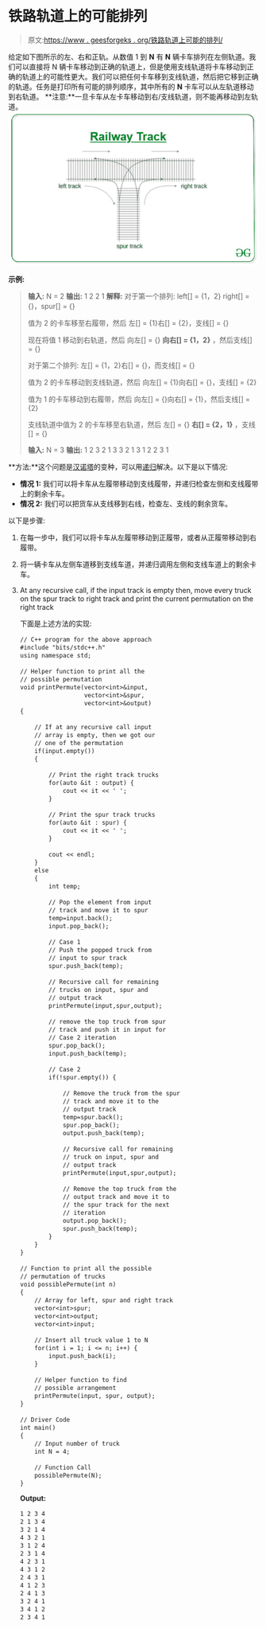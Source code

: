 # 铁路轨道上的可能排列

> 原文:[https://www . geesforgeks . org/铁路轨道上可能的排列/](https://www.geeksforgeeks.org/possible-permutations-at-a-railway-track/)

给定如下图所示的左、右和正轨。从数值 1 到 **N** 有 **N** 辆卡车排列在左侧轨道。我们可以直接将 N 辆卡车移动到正确的轨道上，但是使用支线轨道将卡车移动到正确的轨道上的可能性更大。我们可以把任何卡车移到支线轨道，然后把它移到正确的轨道。任务是打印所有可能的排列顺序，其中所有的 **N** 卡车可以从左轨道移动到右轨道。
**注意:**一旦卡车从左卡车移动到右/支线轨道，则不能再移动到左轨道。
[![](img/3936c97364deb83dff1e1eb7d5f71c19.png)](https://media.geeksforgeeks.org/wp-content/uploads/20200514182143/Railway.jpg)

**示例:**

> **输入:** N = 2
> **输出:**
> 1 2
> 2 1
> **解释:**
> 对于第一个排列:
> left[] = {1，2} right[] = {}，spur[] = {}
> 
> 值为 2 的卡车移至右履带，然后
> 左[] = {1}右[] = {2}，支线[] = {}
> 
> 现在将值 1 移动到右轨道，然后
> 向左[] = {} **向右[] = {1，2}** ，然后支线[] = {}
> 
> 对于第二个排列:
> 左[] = {1，2}右[] = {}，而支线[] = {}
> 
> 值为 2 的卡车移动到支线轨道，然后
> 向左[] = {1}向右[] = {}，支线[] = {2}
> 
> 值为 1 的卡车移动到右履带，然后
> 向左[] = {}向右[] = {1}，然后支线[] = {2}
> 
> 支线轨道中值为 2 的卡车移至右轨道，然后
> 左[] = {} **右[] = {2，1}** ，支线[] = {}
> 
> **输入:** N = 3
> **输出:**
> 1 2 3
> 2 1 3
> 3 2 1
> 3 1 2
> 2 3 1

**方法:**这个问题是[汉诺塔](https://www.geeksforgeeks.org/c-program-for-tower-of-hanoi/)的变种，可以用[递归](https://www.geeksforgeeks.org/recursion/)解决。以下是以下情况:

*   **情况 1:** 我们可以将卡车从左履带移动到支线履带，并递归检查左侧和支线履带上的剩余卡车。
*   **情况 2:** 我们可以把货车从支线移到右线，检查左、支线的剩余货车。

以下是步骤:

1.  在每一步中，我们可以将卡车从左履带移动到正履带，或者从正履带移动到右履带。
2.  将一辆卡车从左侧车道移到支线车道，并递归调用左侧和支线车道上的剩余卡车。
3.  At any recursive call, if the input track is empty then, move every truck on the spur track to right track and print the current permutation on the right track

    下面是上述方法的实现:

    ```
    // C++ program for the above approach
    #include "bits/stdc++.h"
    using namespace std;

    // Helper function to print all the
    // possible permutation
    void printPermute(vector<int>&input,
                      vector<int>&spur,
                      vector<int>&output)
    {

        // If at any recursive call input
        // array is empty, then we got our
        // one of the permutation
        if(input.empty())
        {

            // Print the right track trucks
            for(auto &it : output) {
                cout << it << ' ';
            }

            // Print the spur track trucks
            for(auto &it : spur) {
                cout << it << ' ';
            }

            cout << endl;
        }
        else
        {
            int temp;

            // Pop the element from input
            // track and move it to spur
            temp=input.back();
            input.pop_back();

            // Case 1
            // Push the popped truck from
            // input to spur track
            spur.push_back(temp);

            // Recursive call for remaining
            // trucks on input, spur and
            // output track
            printPermute(input,spur,output);

            // remove the top truck from spur
            // track and push it in input for
            // Case 2 iteration
            spur.pop_back();
            input.push_back(temp);

            // Case 2
            if(!spur.empty()) {

                // Remove the truck from the spur
                // track and move it to the 
                // output track
                temp=spur.back();
                spur.pop_back();
                output.push_back(temp);

                // Recursive call for remaining
                // truck on input, spur and
                // output track
                printPermute(input,spur,output);

                // Remove the top truck from the
                // output track and move it to
                // the spur track for the next
                // iteration
                output.pop_back();
                spur.push_back(temp);
            }
        }
    }

    // Function to print all the possible
    // permutation of trucks
    void possiblePermute(int n)
    {
        // Array for left, spur and right track
        vector<int>spur;
        vector<int>output;
        vector<int>input;

        // Insert all truck value 1 to N
        for(int i = 1; i <= n; i++) {
            input.push_back(i);
        }

        // Helper function to find
        // possible arrangement
        printPermute(input, spur, output);
    }

    // Driver Code
    int main()
    {
        // Input number of truck
        int N = 4;

        // Function Call
        possiblePermute(N);
    }
    ```

    **Output:**

    ```
    1 2 3 4 
    2 1 3 4 
    3 2 1 4 
    4 3 2 1 
    3 1 2 4 
    2 3 1 4 
    4 2 3 1 
    4 3 1 2 
    2 4 3 1 
    4 1 2 3 
    2 4 1 3 
    3 2 4 1 
    3 4 1 2 
    2 3 4 1 

    ```